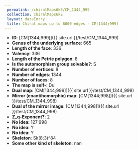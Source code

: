 ```yaml
--- 
 permalink: /chiralMaps6kE/CM_1344_999 
 collection: chiralMaps6kE
 layout: dataEntry
 title: Chiral maps up to 6000 edges - CM[1344;999]
---
```


- **ID**: [CM[1344;999]]({{ site.url }}/test/CM_1344_999)
- **Genus of the underlying surface**: 665
- **Length of the face**: 336
- **Valency**: 336
- **Length of the Petrie polygon**: 8
- **Is the automorphism group solvable?**: S
- **Number of vertices**: 8
- **Number of edges**: 1344
- **Number of faces**: 8
- **The map is self-**: Du
- **Dual map**: [CM[1344;999]]({{ site.url }}/test/CM_1344_999)
- **Mirror (enantihomorphic) map**: [CM[1344;998]]({{ site.url }}/test/CM_1344_998)
- **Dual of the mirror image**: [CM[1344;998]]({{ site.url }}/test/CM_1344_998)
- **Z_q-Exponent?**: 2
- **No idea**:  127:998
- **No idea**: Y
- **No idea**: Y
- **Skeleton**: Sk(8;3)^84
- **Some other kind of skeleton**: nan
